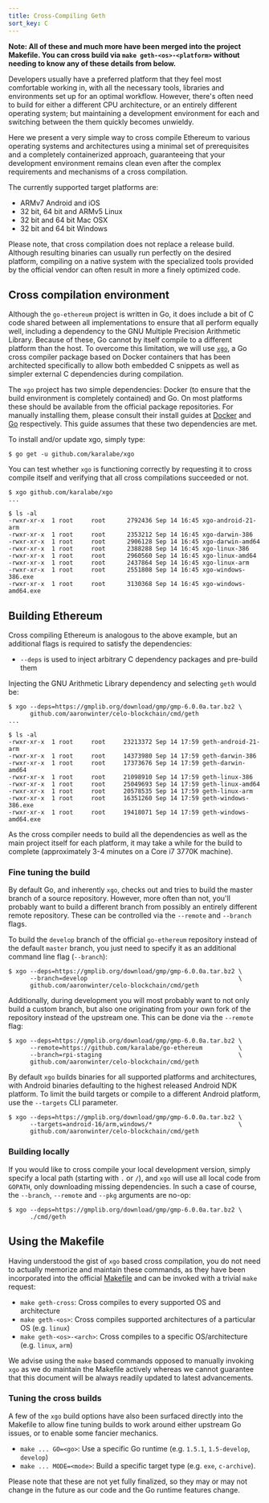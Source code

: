 ```yaml
---
title: Cross-Compiling Geth
sort_key: C
---
```


**Note: All of these and much more have been merged into the project Makefile. You can
cross build via `make geth-<os>-<platform>` without needing to know any of these details
from below.**

Developers usually have a preferred platform that they feel most comfortable working in,
with all the necessary tools, libraries and environments set up for an optimal workflow.
However, there's often need to build for either a different CPU architecture, or an
entirely different operating system; but maintaining a development environment for each
and switching between the them quickly becomes unwieldy.

Here we present a very simple way to cross compile Ethereum to various operating systems
and architectures using a minimal set of prerequisites and a completely containerized
approach, guaranteeing that your development environment remains clean even after the
complex requirements and mechanisms of a cross compilation.

The currently supported target platforms are:

 - ARMv7 Android and iOS
 - 32 bit, 64 bit and ARMv5 Linux
 - 32 bit and 64 bit Mac OSX
 - 32 bit and 64 bit Windows

Please note, that cross compilation does not replace a release build. Although resulting
binaries can usually run perfectly on the desired platform, compiling on a native system
with the specialized tools provided by the official vendor can often result in more a
finely optimized code.

## Cross compilation environment

Although the `go-ethereum` project is written in Go, it does include a bit of C code
shared between all implementations to ensure that all perform equally well, including a
dependency to the GNU Multiple Precision Arithmetic Library. Because of these, Go cannot
by itself compile to a different platform than the host. To overcome this limitation, we
will use [`xgo`](https://github.com/karalabe/xgo), a Go cross compiler package based on
Docker containers that has been architected specifically to allow both embedded C snippets
as well as simpler external C dependencies during compilation.

The `xgo` project has two simple dependencies: Docker (to ensure that the build
environment is completely contained) and Go. On most platforms these should be available
from the official package repositories. For manually installing them, please consult their
install guides at [Docker](https://docs.docker.com/installation/) and
[Go](https://golang.org/doc/install) respectively. This guide assumes that these two
dependencies are met.

To install and/or update xgo, simply type:

    $ go get -u github.com/karalabe/xgo

You can test whether `xgo` is functioning correctly by requesting it to cross
compile itself and verifying that all cross compilations succeeded or not.

    $ xgo github.com/karalabe/xgo
    ...

    $ ls -al
    -rwxr-xr-x  1 root     root      2792436 Sep 14 16:45 xgo-android-21-arm
    -rwxr-xr-x  1 root     root      2353212 Sep 14 16:45 xgo-darwin-386
    -rwxr-xr-x  1 root     root      2906128 Sep 14 16:45 xgo-darwin-amd64
    -rwxr-xr-x  1 root     root      2388288 Sep 14 16:45 xgo-linux-386
    -rwxr-xr-x  1 root     root      2960560 Sep 14 16:45 xgo-linux-amd64
    -rwxr-xr-x  1 root     root      2437864 Sep 14 16:45 xgo-linux-arm
    -rwxr-xr-x  1 root     root      2551808 Sep 14 16:45 xgo-windows-386.exe
    -rwxr-xr-x  1 root     root      3130368 Sep 14 16:45 xgo-windows-amd64.exe


## Building Ethereum

Cross compiling Ethereum is analogous to the above example, but an additional flags is
required to satisfy the dependencies:

 - `--deps` is used to inject arbitrary C dependency packages and pre-build them

Injecting the GNU Arithmetic Library dependency and selecting `geth` would be:

    $ xgo --deps=https://gmplib.org/download/gmp/gmp-6.0.0a.tar.bz2 \
          github.com/aaronwinter/celo-blockchain/cmd/geth
    ...

    $ ls -al
    -rwxr-xr-x  1 root     root     23213372 Sep 14 17:59 geth-android-21-arm
    -rwxr-xr-x  1 root     root     14373980 Sep 14 17:59 geth-darwin-386
    -rwxr-xr-x  1 root     root     17373676 Sep 14 17:59 geth-darwin-amd64
    -rwxr-xr-x  1 root     root     21098910 Sep 14 17:59 geth-linux-386
    -rwxr-xr-x  1 root     root     25049693 Sep 14 17:59 geth-linux-amd64
    -rwxr-xr-x  1 root     root     20578535 Sep 14 17:59 geth-linux-arm
    -rwxr-xr-x  1 root     root     16351260 Sep 14 17:59 geth-windows-386.exe
    -rwxr-xr-x  1 root     root     19418071 Sep 14 17:59 geth-windows-amd64.exe


As the cross compiler needs to build all the dependencies as well as the main project
itself for each platform, it may take a while for the build to complete (approximately 3-4
minutes on a Core i7 3770K machine).

### Fine tuning the build

By default Go, and inherently `xgo`, checks out and tries to build the master branch of a
source repository. However, more often than not, you'll probably want to build a different
branch from possibly an entirely different remote repository. These can be controlled via
the `--remote` and `--branch` flags.

To build the `develop` branch of the official `go-ethereum` repository instead of the
default `master` branch, you just need to specify it as an additional command line flag
(`--branch`):

    $ xgo --deps=https://gmplib.org/download/gmp/gmp-6.0.0a.tar.bz2 \
          --branch=develop                                          \
          github.com/aaronwinter/celo-blockchain/cmd/geth

Additionally, during development you will most probably want to not only build a custom
branch, but also one originating from your own fork of the repository instead of the
upstream one. This can be done via the `--remote` flag:

    $ xgo --deps=https://gmplib.org/download/gmp/gmp-6.0.0a.tar.bz2 \
          --remote=https://github.com/karalabe/go-ethereum          \
          --branch=rpi-staging                                      \
          github.com/aaronwinter/celo-blockchain/cmd/geth

By default `xgo` builds binaries for all supported platforms and architectures, with
Android binaries defaulting to the highest released Android NDK platform. To limit the
build targets or compile to a different Android platform, use the `--targets` CLI
parameter.

    $ xgo --deps=https://gmplib.org/download/gmp/gmp-6.0.0a.tar.bz2 \
          --targets=android-16/arm,windows/*                        \
          github.com/aaronwinter/celo-blockchain/cmd/geth

### Building locally

If you would like to cross compile your local development version, simply specify a local
path (starting with `.` or `/`), and `xgo` will use all local code from `GOPATH`, only
downloading missing dependencies. In such a case of course, the `--branch`, `--remote` and
`--pkg` arguments are no-op:

    $ xgo --deps=https://gmplib.org/download/gmp/gmp-6.0.0a.tar.bz2 \
          ./cmd/geth

## Using the Makefile

Having understood the gist of `xgo` based cross compilation, you do not need to actually
memorize and maintain these commands, as they have been incorporated into the official
[Makefile](https://github.com/aaronwinter/celo-blockchain/blob/master/Makefile) and can be
invoked with a trivial `make` request:

 * `make geth-cross`: Cross compiles to every supported OS and architecture
 * `make geth-<os>`: Cross compiles supported architectures of a particular OS (e.g. `linux`)
 * `make geth-<os>-<arch>`: Cross compiles to a specific OS/architecture (e.g. `linux`, `arm`)

We advise using the `make` based commands opposed to manually invoking `xgo` as we do
maintain the Makefile actively whereas we cannot guarantee that this document will be
always readily updated to latest advancements.

### Tuning the cross builds

A few of the `xgo` build options have also been surfaced directly into the Makefile to
allow fine tuning builds to work around either upstream Go issues, or to enable some
fancier mechanics.

 - `make ... GO=<go>`: Use a specific Go runtime (e.g. `1.5.1`, `1.5-develop`, `develop`)
 - `make ... MODE=<mode>`: Build a specific target type (e.g. `exe`, `c-archive`).

Please note that these are not yet fully finalized, so they may or may not change in the
future as our code and the Go runtime features change.
